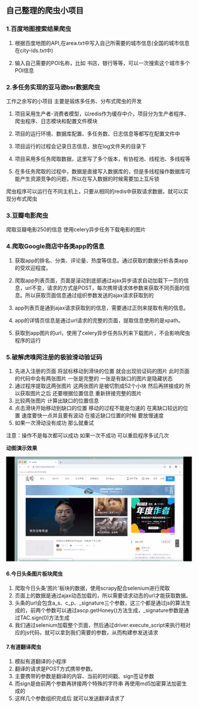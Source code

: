 ## 自己整理的爬虫小项目

### 1.百度地图搜索结果爬虫
1. 根据百度地图的API,在area.txt中写入自己所需要的城市信息(全国的城市信息在city-ids.txt中)

2. 输入自己需要的POI名称，比如 书店，银行等等，可以一次搜索这个城市多个POI信息

### 2.多任务实现的亚马逊bsr数据爬虫
工作之余写的小项目  主要是锻炼多任务、分布式爬虫的开发

1. 项目采用生产者-消费者模型，以redis作为缓存中介，项目分为生产者程序、爬虫程序、日志模块和配置文件模块

2. 项目的运行环境、数据库配置、多任务数、日志信息等都写在配置文件中

3. 项目运行的过程会记录日志信息，放在log文件夹的目录下

4. 项目采用多任务爬取数据，这里写了多个版本，有协程池、线程池、多线程等

5. 在多任务爬取的过程中，数据是直接写入数据库的，但是多线程操作数据库可能产生资源竞争的问题，所以在写入数据的时候需要加上互斥锁

爬虫程序可以运行在不同主机上，只要从相同的redis中获取请求数据，就可以实现分布式爬虫

### 3.豆瓣电影爬虫
爬取豆瓣电影250的信息  使用celery异步任务下载电影的图片

### 4.爬取Google商店中各类app的信息
1. 获取app的排名、分类、评论量、热度等信息。通过获取的数据分析各类app的受欢迎程度。

2. 爬取app列表页面，页面是滚动到底部通过ajax异步请求自动加载下一页的信息，url不变，请求的方式是POST，每次携带请求体参数来获取不同页面的信息。所以获取页面信息通过组织参数发送的ajax请求获取到的

3. app列表页是通到ajax请求获取到的信息，需要通过正则来提取有用的信息。

4. app的详情页信息是通过url请求的完整的页面，提取信息使用的是xpath。

5. 获取到app图片的url，使用了celery异步任务队列来下载图片，不会影响爬虫程序的运行


### 5.破解虎嗅网注册的极验滑动验证码
1. 先进入注册的页面  将鼠标移动到滑块的位置  就会出现验证码的图片  此时页面的代码中会有两张图片  一张是完整的  一张是有缺口的图片是隐藏状态
2. 通过程序提取这两张图片  这两张图片是被切割成52个小块  然后再拼接成的  所以获取图片之后  还要根据位置信息  重新拼接完整的图片
3. 比较两张图片  计算出缺口的位置信息
4. 点击滑块开始移动到缺口的位置  移动的过程不能是匀速的  在离缺口较远的位置  速度要快一点并且要有波动  在接近缺口位置的时候  要放慢速度
5. 如果一次滑动没有成功  那么就重试

注意：操作不是每次都可以成功  如果一次不成功  可以重启程序多试几次

**动图演示效果**

![1542728658302](./slide_captcha/1542728658302.gif)

#### 6.今日头条图片板块爬虫
1. 爬取今日头条'图片'板块的数据，使用scrapy配合selenium进行爬取
2. 页面上的数据是通过ajax动态加载的，所以需要请求动态的url才能获取数据。
3. 头条的url会包含a_s、c_p、_signature三个参数，这三个都是通过js的算法生成的，前两个参数可以通过ascp.getHoney()方法生成，_signature参数是通过TAC.sign(0)方法生成
4. 我们通过selenium加载整个页面，然后通过driver.execute_script来执行相对应的js代码，就可以拿到我们需要的参数，从而构建参发送请求

#### 7.有道翻译爬虫
1. 模拟有道翻译的小程序
2. 翻译的请求是POST方式携带参数。
3. 主要携带的参数是翻译的内容、当前的时间戳、sign签证参数
4. 而sign是由前两个参数再拼接两个特殊的字符串  再使用md5加密算法加密生成的
5. 这样几个参数组织完成后  就可以发送翻译请求了
